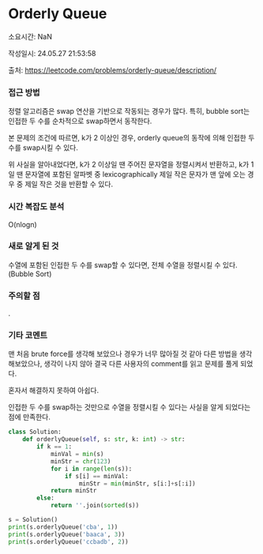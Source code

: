 # Orderly Queue

소요시간: NaN

작성일시: 24.05.27 21:53:58

출처: https://leetcode.com/problems/orderly-queue/description/

### 접근 방법
정렬 알고리즘은 swap 연산을 기반으로 작동되는 경우가 많다. 특히, bubble sort는 인접한 두 수를 순차적으로 swap하면서 동작한다.

본 문제의 조건에 따르면, k가 2 이상인 경우, orderly queue의 동작에 의해 인접한 두 수를 swap시킬 수 있다.

위 사실을 알아내었다면, k가 2 이상일 땐 주어진 문자열을 정렬시켜서 반환하고, k가 1일 땐 문자열에 포함된 알파벳 중 lexicographically 제일 작은 문자가 맨 앞에 오는 경우 중 제일 작은 것을 반환할 수 있다.

### 시간 복잡도 분석
O(nlogn)

### 새로 알게 된 것
수열에 포함된 인접한 두 수를 swap할 수 있다면, 전체 수열을 정렬시킬 수 있다. (Bubble Sort)

### 주의할 점
.

### 기타 코멘트
맨 처음 brute force를 생각해 보았으나 경우가 너무 많아질 것 같아 다른 방법을 생각해보았으나, 생각이 나지 않아 결국 다른 사용자의 comment를 읽고 문제를 풀게 되었다.

혼자서 해결하지 못하여 아쉽다.

인접한 두 수를 swap하는 것만으로 수열을 정렬시킬 수 있다는 사실을 알게 되었다는 점에 만족한다.

```python
class Solution:
    def orderlyQueue(self, s: str, k: int) -> str:
        if k == 1:
            minVal = min(s)
            minStr = chr(123)
            for i in range(len(s)):
                if s[i] == minVal:
                    minStr = min(minStr, s[i:]+s[:i])
            return minStr
        else:
            return ''.join(sorted(s))

s = Solution()
print(s.orderlyQueue('cba', 1))
print(s.orderlyQueue('baaca', 3))
print(s.orderlyQueue('ccbadb', 2))
```
